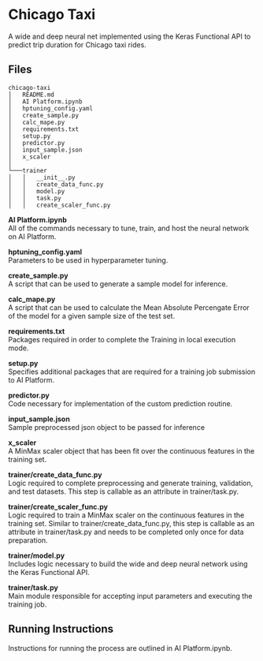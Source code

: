 # Chicago Taxi
A wide and deep neural net implemented using the Keras Functional API to predict trip duration for Chicago taxi rides.

## Files
```
chicago-taxi
│   README.md
│   AI Platform.ipynb
│   hptuning_config.yaml
│   create_sample.py
│   calc_mape.py
│   requirements.txt
│   setup.py 
│   predictor.py
│   input_sample.json
│   x_scaler      
│
└───trainer
│   │   __init__.py
│   │   create_data_func.py
│   │   model.py
│   │   task.py
│   │   create_scaler_func.py
```
**AI Platform.ipynb** 
<br>
All of the commands necessary to tune, train, and host the neural network on AI Platform.

**hptuning_config.yaml**
<br>
Parameters to be used in hyperparameter tuning.

**create_sample.py**
<br>
A script that can be used to generate a sample model for inference.

**calc_mape.py**
<br>
A script that can be used to calculate the Mean Absolute Percengate Error of the model for a given sample size of the test set.

**requirements.txt**
<br>
Packages required in order to complete the Training in local execution mode.

**setup.py**
<br>
Specifies additional packages that are required for a training job submission to AI Platform.

**predictor.py**
<br>
Code necessary for implementation of the custom prediction routine.

**input_sample.json**
<br>
Sample preprocessed json object to be passed for inference

**x_scaler**
<br>
A MinMax scaler object that has been fit over the continuous features in the training set. 

**trainer/create_data_func.py**
<br>
Logic required to complete preprocessing and generate training, validation, and test datasets.  This step is callable as an attribute in trainer/task.py.

**trainer/create_scaler_func.py**
<br>
Logic required to train a MinMax scaler on the continuous features in the training set.  Similar to trainer/create_data_func.py, this step is callable as an attribute in trainer/task.py and needs to be completed only once for data preparation.

**trainer/model.py**
<br>
Includes logic necessary to build the wide and deep neural network using the Keras Functional API.

**trainer/task.py**
<br>
Main module responsible for accepting input parameters and executing the training job.

## Running Instructions
Instructions for running the process are outlined in AI Platform.ipynb.
